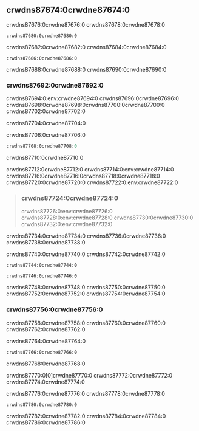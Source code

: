 ## crwdns87674:0crwdne87674:0

crwdns87676:0crwdne87676:0 crwdns87678:0crwdne87678:0

```console
crwdns87680:0crwdne87680:0
```

crwdns87682:0crwdne87682:0 crwdns87684:0crwdne87684:0

```console
crwdns87686:0crwdne87686:0
```

crwdns87688:0crwdne87688:0 crwdns87690:0crwdne87690:0

### crwdns87692:0crwdne87692:0

crwdns87694:0:env:crwdne87694:0 crwdns87696:0crwdne87696:0 crwdns87698:0crwdne87698:0<!-- ignore
-->crwdns87700:0crwdne87700:0 crwdns87702:0crwdne87702:0

crwdns87704:0crwdne87704:0

<span class="filename">crwdns87706:0crwdne87706:0</span>

```rust
crwdns87708:0crwdne87708:0
```


<span class="caption">crwdns87710:0crwdne87710:0</span>

crwdns87712:0crwdne87712:0 crwdns87714:0:env:crwdne87714:0 crwdns87716:0crwdne87716:0<!-- ignore -->crwdns87718:0crwdne87718:0 crwdns87720:0crwdne87720:0 crwdns87722:0:env:crwdne87722:0

> ### crwdns87724:0crwdne87724:0
> 
> crwdns87726:0:env:crwdne87726:0 crwdns87728:0:env:crwdne87728:0 crwdns87730:0crwdne87730:0 crwdns87732:0:env:crwdne87732:0

crwdns87734:0crwdne87734:0 crwdns87736:0crwdne87736:0 crwdns87738:0crwdne87738:0

crwdns87740:0crwdne87740:0 crwdns87742:0crwdne87742:0

```console
crwdns87744:0crwdne87744:0
```

```console
crwdns87746:0crwdne87746:0
```

crwdns87748:0crwdne87748:0 crwdns87750:0crwdne87750:0 crwdns87752:0crwdne87752:0 crwdns87754:0crwdne87754:0

### crwdns87756:0crwdne87756:0

crwdns87758:0crwdne87758:0 crwdns87760:0crwdne87760:0 crwdns87762:0crwdne87762:0

<span class="filename">crwdns87764:0crwdne87764:0</span>

```rust,should_panic,noplayground
crwdns87766:0crwdne87766:0
```


<span class="caption">crwdns87768:0crwdne87768:0</span>

crwdns87770:0[0]crwdne87770:0 crwdns87772:0crwdne87772:0 crwdns87774:0crwdne87774:0

crwdns87776:0crwdne87776:0 crwdns87778:0crwdne87778:0

```console
crwdns87780:0crwdne87780:0
```

crwdns87782:0crwdne87782:0 crwdns87784:0crwdne87784:0 crwdns87786:0crwdne87786:0

